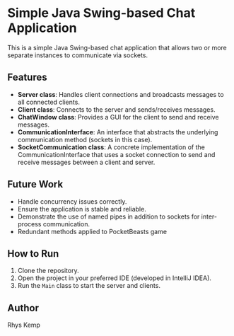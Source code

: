 # Simple Java Swing-based Chat Application

This is a simple Java Swing-based chat application that allows two or more separate instances to communicate via sockets.

## Features

- **Server class**: Handles client connections and broadcasts messages to all connected clients.
- **Client class**: Connects to the server and sends/receives messages.
- **ChatWindow class**: Provides a GUI for the client to send and receive messages.
- **CommunicationInterface**: An interface that abstracts the underlying communication method (sockets in this case).
- **SocketCommunication class**: A concrete implementation of the CommunicationInterface that uses a socket connection to send and receive messages between a client and server.

## Future Work

- Handle concurrency issues correctly.
- Ensure the application is stable and reliable.
- Demonstrate the use of named pipes in addition to sockets for inter-process communication.
- Redundant methods applied to PocketBeasts game

## How to Run

1. Clone the repository.
2. Open the project in your preferred IDE (developed in IntelliJ IDEA).
3. Run the `Main` class to start the server and clients.

## Author

Rhys Kemp
